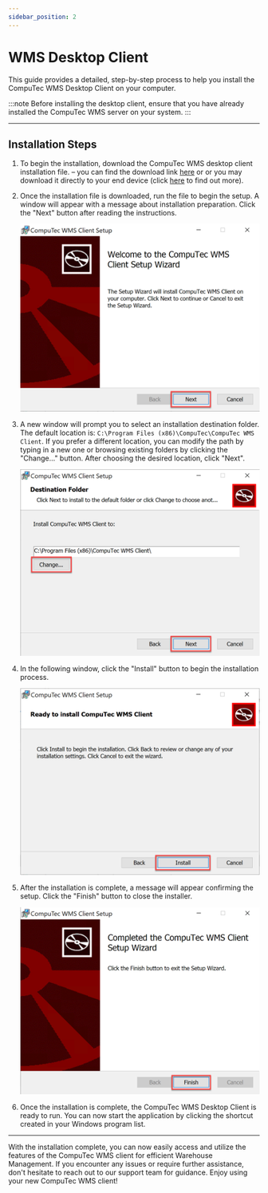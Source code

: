 ```yaml
---
sidebar_position: 2
---
```


# WMS Desktop Client

This guide provides a detailed, step-by-step process to help you install the CompuTec WMS Desktop Client on your computer.

:::note
    Before installing the desktop client, ensure that you have already installed the CompuTec WMS server on your system.
:::

---

## Installation Steps

1. To begin the installation, download the CompuTec WMS desktop client installation file. – you can find the download link [here](../../../releases/download.md) or or you may download it directly to your end device (click [here](../../../releases/download.md) to find out more).
2. Once the installation file is downloaded, run the file to begin the setup. A window will appear with a message about installation preparation. Click the "Next" button after reading the instructions.

    ![Client Installation](./media/client-installation.png)
3. A new window will prompt you to select an installation destination folder. The default location is: `C:\Program Files (x86)\CompuTec\CompuTec WMS Client`. If you prefer a different location, you can modify the path by typing in a new one or browsing existing folders by clicking the "Change..." button. After choosing the desired location, click "Next".

    ![Client](./media/client-installation-01.png)
4. In the following window, click the "Install" button to begin the installation process.

    ![Client - Install](./media/client-installation-02.png)

5. After the installation is complete, a message will appear confirming the setup. Click the "Finish" button to close the installer.

    ![Client - Finish](./media/client-installation-03.png)
6. Once the installation is complete, the CompuTec WMS Desktop Client is ready to run. You can now start the application by clicking the shortcut created in your Windows program list.

---
With the installation complete, you can now easily access and utilize the features of the CompuTec WMS client for efficient Warehouse Management. If you encounter any issues or require further assistance, don't hesitate to reach out to our support team for guidance. Enjoy using your new CompuTec WMS client!
